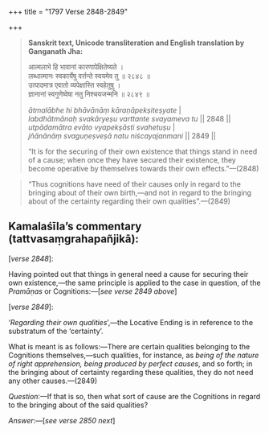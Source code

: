 +++
title = "1797 Verse 2848-2849"

+++
> **Sanskrit text, Unicode transliteration and English translation by Ganganath Jha:** 
>
> आत्मलाभे हि भावानां कारणापेक्षितेष्यते ।  
> लब्धात्मानः स्वकार्येषु वर्त्तन्ते स्वयमेव तु ॥ २८४८ ॥  
> उत्पादमात्र एवातो व्यपेक्षास्ति स्वहेतुषु ।  
> ज्ञानानां स्वगुणेष्वेषा नतु निश्चयजन्मनि ॥ २८४९ ॥ 
>
> *ātmalābhe hi bhāvānāṃ kāraṇāpekṣiteṣyate* \|  
> *labdhātmānaḥ svakāryeṣu varttante svayameva tu* \|\| 2848 \|\|  
> *utpādamātra evāto vyapekṣāsti svahetuṣu* \|  
> *jñānānāṃ svaguṇeṣveṣā natu niścayajanmani* \|\| 2849 \|\| 
>
> “It is for the securing of their own existence that things stand in need of a cause; when once they have secured their existence, they become operative by themselves towards their own effects.”—(2848)

> “Thus cognitions have need of their causes only in regard to the bringing about of their own birth,—and not in regard to the bringing about of the certainty regarding their own qualities”.—(2849)



## Kamalaśīla’s commentary (tattvasaṃgrahapañjikā):

[*verse 2848*]:

Having pointed out that things in general need a cause for securing their own existence,—the same principle is applied to the case in question, of the *Pramāṇas* or Cognitions:—[*see verse 2849 above*]

[*verse 2849*]:

‘*Regarding their own qualities*’,—the Locative Ending is in reference to the substratum of the ‘certainty’.

What is meant is as follows:—There are certain qualities belonging to the Cognitions themselves,—such qualities, for instance, as *being of the nature of right apprehension, being produced by perfect causes*, and so forth; in the bringing about of certainty regarding these qualities, they do not need any other causes.—(2849)

*Question*:—If that is so, then what sort of cause are the Cognitions in regard to the bringing about of the said qualities?

*Answer*:—[*see verse 2850 next*]


